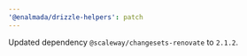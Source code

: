 ```yaml
---
'@enalmada/drizzle-helpers': patch
---
```


Updated dependency `@scaleway/changesets-renovate` to `2.1.2`.

